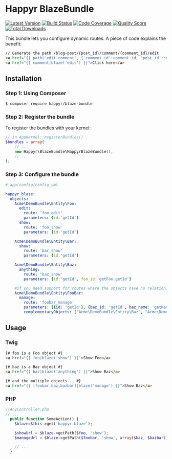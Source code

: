 # Happyr BlazeBundle

[![Latest Version](https://img.shields.io/github/release/Happyr/BlazeBundle.svg?style=flat-square)](https://github.com/Happyr/BlazeBundle/releases)
[![Build Status](https://img.shields.io/travis/Happyr/BlazeBundle/master.svg?style=flat-square)](https://travis-ci.org/Happyr/BlazeBundle)
[![Code Coverage](https://img.shields.io/scrutinizer/coverage/g/Happyr/BlazeBundle.svg?style=flat-square)](https://scrutinizer-ci.com/g/Happyr/BlazeBundle)
[![Quality Score](https://img.shields.io/scrutinizer/g/Happyr/BlazeBundle.svg?style=flat-square)](https://scrutinizer-ci.com/g/Happyr/BlazeBundle)
[![Total Downloads](https://img.shields.io/packagist/dt/happyr/blaze-bundle.svg?style=flat-square)](https://packagist.org/packages/happyr/blaze-bundle)

This bundle lets you configure dynamic routes. A piece of code explains the benefit: 
 
```html
// Generate the path /blog-post/{post_id}/comment/{comment_id}/edit
<a href="{{ path('edit_comment', {'comment_id':comment.id, 'post_id':comment.post.id}) }}">Click here</a>
<a href="{{ comment|blaze('edit') }}">Click here</a>
```

## Installation

### Step 1: Using Composer

```bash
$ composer require happyr/blaze-bundle
```

### Step 2: Register the bundle

 To register the bundles with your kernel:

```php
// in AppKernel::registerBundles()
$bundles = array(
    // ...
    new Happyr\BlazeBundle\HappyrBlazeBundle(),
    // ...
);
```

### Step 3: Configure the bundle

``` yaml
# app/config/config.yml

happyr_blaze:
  objects:
    Acme\DemoBundle\Entity\Foo:
      edit:
        route: 'foo_edit'
        parameters: {id:'getId'}
      show:
        route: 'foo_show'
        parameters: {id:'getId'}

    Acme\DemoBundle\Entity\Bar:
      show:
        route: 'bar_show'
        parameters: {id:'getId'}

    Acme\DemoBundle\Entity\Baz:
      anything:
        route: 'baz_show'
        parameters: {id:'getId', foo_id:'getFoo.getId'}

    #if you need support for routes where the objects have no relation:
    Acme\DemoBundle\Entity\FooBar:
      manage:
        route: 'foobar_manage'
        parameters: [{id: 'getId'}, {baz_id: 'getId', baz_name: 'getName'}, {bazbar_id: 'getSlug'}]
        complementaryObjects: ["Acme\DemoBundle\Entity\Baz", "Acme\DemoBundle\Entity\BazBar"]
```



## Usage

### Twig
```html
{# foo is a Foo object #}
<a href="{{ foo|blaze('show') }}">Show Foo</a>

{# baz is a Baz object #}
<a href="{{ baz|blaze('anything') }}">Show Baz</a>

{# and the multiple objects .. #}
<a href="{{ [foobar,baz,bazbar]|blaze('manage') }}">Show Baz</a>
```

### PHP

``` php
//AnyController.php
// ...
  public function SomeAction() {
    $blaze=$this->get('happyr.blaze');

    $showUrl = $blaze->getPath($foo, 'show');
    $manageUrl = $blaze->getPath($foobar, 'show', array($baz, $bazbar));

    // ...
  }
```
